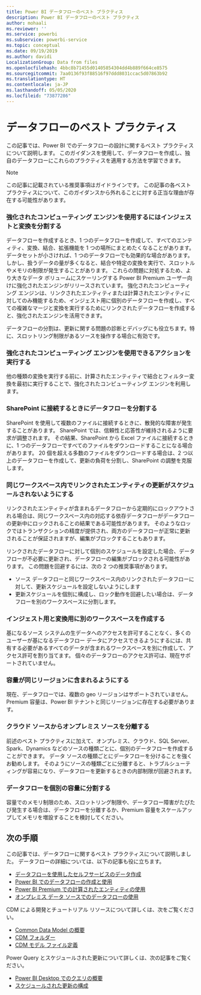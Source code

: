 ```yaml
---
title: Power BI データフローのベスト プラクティス
description: Power BI データフローのベスト プラクティス
author: mohaali
ms.reviewer: ''
ms.service: powerbi
ms.subservice: powerbi-service
ms.topic: conceptual
ms.date: 09/19/2019
ms.author: davidi
LocalizationGroup: Data from files
ms.openlocfilehash: 4bbc8b71455d01405854304dd4b889f664ce8575
ms.sourcegitcommit: 7aa0136f93f88516f97ddd8031ccac5d07863b92
ms.translationtype: HT
ms.contentlocale: ja-JP
ms.lasthandoff: 05/05/2020
ms.locfileid: "73877286"
---
```

# <a name="dataflows-best-practice"></a>データフローのベスト プラクティス

この記事では、Power BI でのデータフローの設計に関するベスト プラクティスについて説明します。 このガイダンスを使用して、データフローを作成し、独自のデータフローにこれらのプラクティスを適用する方法を学習できます。

> [!NOTE]
> この記事に記載されている推奨事項はガイドラインです。 この記事の各ベスト プラクティスについて、このガイダンスから外れることに対する正当な理由が存在する可能性があります。 
> 
> 

### <a name="split-ingestion-and-transformation-to-use-the-enhanced-compute-engine"></a>強化されたコンピューティング エンジンを使用するにはインジェストと変換を分割する

データフローを作成するとき、1 つのデータフローを作成して、すべてのエンティティ、変換、結合、拡張機能を 1 つの場所にまとめたくなることがあります。 データセットが小さければ、1 つのデータフローでも効果的な場合があります。 しかし、扱うデータの量が多くなると、結合や特定の変換を実行で、スロットルやメモリの制限が発生することがあります。 これらの問題に対処するため、より大きなデータ ボリュームにスケーリングする Power BI Premium ユーザー向けに強化されたエンジンがリリースされています。 強化されたコンピューティング エンジンは、リンクされたエンティティまたは計算されたエンティティに対してのみ機能するため、インジェスト用に個別のデータフローを作成し、すべての複雑なマージと変換を実行するためにリンクされたデータフローを作成すると、強化されたエンジンを活用できます。

データフローの分割は、更新に関する問題の診断とデバッグにも役立ちます。特に、スロットリング制限があるソースを操作する場合に有効です。

### <a name="perform-actions-that-can-use-the-enhanced-compute-engine"></a>強化されたコンピューティング エンジンを使用できるアクションを実行する

他の種類の変換を実行する前に、計算されたエンティティで結合とフィルター変換を最初に実行することで、強化されたコンピューティング エンジンを利用します。

### <a name="split-dataflows-when-connecting-to-sharepoint"></a>SharePoint に接続するときにデータフローを分割する

SharePoint を使用して複数のファイルに接続するときに、散発的な障害が発生することがあります。 SharePoint では、信頼性と応答性が維持されるように要求が調整されます。 その結果、SharePoint から Excel ファイルに接続するときに、1 つのデータフローですべてのファイルをダウンロードすることになる場合があります。 20 個を超える多数のファイルをダウンロードする場合は、2 つ以上のデータフローを作成して、更新の負荷を分割し、SharePoint の調整を克服します。

### <a name="avoid-scheduling-refresh-for-linked-entities-inside-the-same-workspace"></a>同じワークスペース内でリンクされたエンティティの更新がスケジュールされないようにする

リンクされたエンティティが含まれるデータフローから定期的にロックアウトされる場合は、同じワークスペース内の対応する依存データフローがデータフローの更新中にロックされることの結果である可能性があります。 そのようなロックではトランザクションの精度が提供され、両方のデータフローが正常に更新されることが保証されますが、編集がブロックすることもあります。 

リンクされたデータフローに対して個別のスケジュールを設定した場合、データフローが不必要に更新され、データフローの編集がブロックされる可能性があります。 この問題を回避するには、次の 2 つの推奨事項があります。 

* ソース データフローと同じワークスペース内のリンクされたデータフローに対して、更新スケジュールを設定しないようにします
* 更新スケジュールを個別に構成し、ロック動作を回避したい場合は、データフローを別のワークスペースに分割します。

### <a name="create-a-separate-workspace-for-ingestion-transformation"></a>インジェスト用と変換用に別のワークスペースを作成する

基になるソース システムの生データへのアクセスを許可することなく、多くのユーザーが基になるデータフロー データにアクセスできるようにするには、共有する必要があるすべてのデータが含まれるワークスペースを別に作成して、アクセス許可を割り当てます。 個々のデータフローのアクセス許可は、現在サポートされていません。

### <a name="ensure-capacity-is-in-the-same-region"></a>容量が同じリージョンに含まれるようにする

現在、データフローでは、複数の geo リージョンはサポートされていません。 Premium 容量は、Power BI テナントと同じリージョンに存在する必要があります。

### <a name="separate-on-premises-sources-from-cloud-sources"></a>クラウド ソースからオンプレミス ソースを分離する

前述のベスト プラクティスに加えて、オンプレミス、クラウド、SQL Server、Spark、Dynamics などのソースの種類ごとに、個別のデータフローを作成することができます。 データ ソースの種類ごとにデータフローを分けることを強くお勧めします。 そのようにソースの種類ごとに分離すると、トラブルシューティングが容易になり、データフローを更新するときの内部制限が回避されます。

### <a name="separate-dataflows-into-a-separate-capacity"></a>データフローを個別の容量に分割する

容量でのメモリ制限のため、スロットリング制限や、データフロー障害がたびたび発生する場合は、データフローを分離するか、Premium 容量をスケールアップしてメモリを増設することを検討してください。

## <a name="next-steps"></a>次の手順

この記事では、データフローに関するベスト プラクティスについて説明しました。 データフローの詳細については、以下の記事も役に立ちます。

* [データフローを使用したセルフサービスのデータ作成](service-dataflows-overview.md)
* [Power BI でのデータフローの作成と使用](service-dataflows-create-use.md)
* [Power BI Premium での計算されたエンティティの使用](service-dataflows-computed-entities-premium.md)
* [オンプレミス データ ソースでのデータフローの使用](service-dataflows-on-premises-gateways.md)

CDM による開発とチュートリアル リソースについて詳しくは、次をご覧ください。
* [Common Data Model の概要](https://docs.microsoft.com/powerapps/common-data-model/overview)
* [CDM フォルダー](https://go.microsoft.com/fwlink/?linkid=2045304)
* [CDM モデル ファイル定義](https://go.microsoft.com/fwlink/?linkid=2045521)


Power Query とスケジュールされた更新について詳しくは、次の記事をご覧ください。
* [Power BI Desktop でのクエリの概要](desktop-query-overview.md)
* [スケジュールされた更新の構成](refresh-scheduled-refresh.md)
